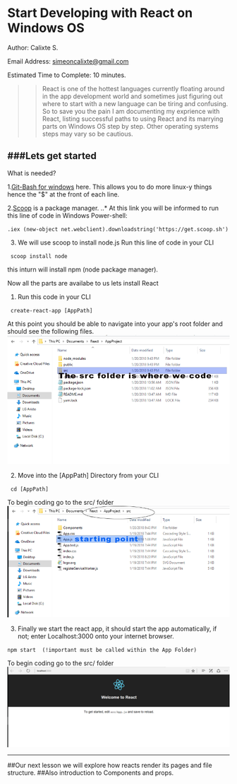 # Start Developing with React on Windows OS

Author: Calixte S.

Email Address: simeoncalixte@gmail.com

Estimated Time to Complete: 10 minutes.

>>React is one of the hottest languages currently floating around in the app development
world and sometimes just figuring out where to start with a new language can be tiring and confusing. 
So to save you the pain I am  documenting my exprience with React, listing successful paths to using React and
its marrying parts on Windows OS step by step. Other operating systems steps may vary so be cautious.



###Lets get started
----

What is needed?

1.[Git-Bash for windows](http://gitforwindows.org) here. This allows you to do more linux-y things hence the "$" at the front of each line.

2.[Scoop](http://scoop.sh/) is a package manager.
..* At this link you will be informed to run this line of code in Windows Power-shell:

```
.iex (new-object net.webclient).downloadstring('https://get.scoop.sh')
```


3. We will use scoop to install node.js 
	Run this line of code in your CLI

```
 scoop install node
```

this inturn will install npm (node package manager).


Now all the parts are availabe to us lets install React

1. Run this code in your CLI

```
 create-react-app [AppPath]
```
At this point you should be able to navigate into your app's root folder and should see the following files.
![start](./images/Start.PNG)


2. Move into the [AppPath] Directory from your CLI
```
 cd [AppPath]

```

To begin coding go to the src/ folder
![AreatoEdit](./images/AreatoEdit.PNG)




3. Finally we start the react app, it should start the app automatically, if not; 
enter Localhost:3000 onto your internet browser.
```
npm start  (!important must be called within the App Folder)
```
To begin coding go to the src/ folder
![FinalResult](./images/FinalResult.PNG)



------------------------------------------------------------




##Our next lesson we will explore how reacts render its pages and file structure.
##Also introduction to Components and props.